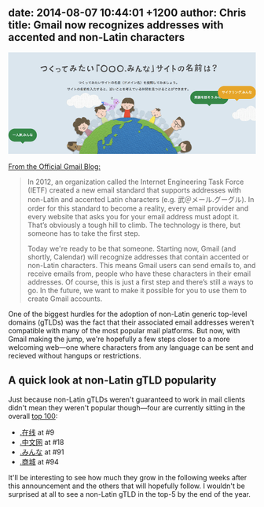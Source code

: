 date: 2014-08-07 10:44:01 +1200
author: Chris
title: Gmail now recognizes addresses with accented and non-Latin characters
----

<!-- excerpt -->

![Japanese IDN](/media/2014-08-06-japanese-idn.png)

[From the Official Gmail Blog:](http://gmailblog.blogspot.com/2014/08/a-first-step-toward-more-global-email.html)

> In 2012, an organization called the Internet Engineering Task Force (IETF) created a new email standard that supports addresses with non-Latin and accented Latin characters (e.g. 武＠メール.グーグル). In order for this standard to become a reality, every email provider and every website that asks you for your email address must adopt it. That’s obviously a tough hill to climb. The technology is there, but someone has to take the first step.
>
> Today we're ready to be that someone. Starting now, Gmail (and shortly, Calendar) will recognize addresses that contain accented or non-Latin characters. This means Gmail users can send emails to, and receive emails from, people who have these characters in their email addresses. Of course, this is just a first step and there’s still a ways to go. In the future, we want to make it possible for you to use them to create Gmail accounts.

<!-- /excerpt -->

One of the biggest hurdles for the adoption of non-Latin generic top-level domains (gTLDs) was the fact that their associated email addresses weren't compatible with many of the most popular mail platforms. But now, with Gmail making the jump, we're hopefully a few steps closer to a more welcoming web—one where characters from any language can be sent and recieved without hangups or restrictions.

## A quick look at non-Latin gTLD popularity

Just because non-Latin gTLDs weren't guaranteed to work in mail clients didn't mean they weren't popular though—four are currently sitting in the overall [top 100](http://domainincite.com/pro/new-gtld-zone-file-report/):

+ [.在线](https://iwantmyname.com/domains/dot-%E5%9C%A8%E7%BA%BF) at #9
+ [.中文网](https://iwantmyname.com/domains/dot-%E4%B8%AD%E6%96%87%E7%BD%91) at #18 
+ [.みんな](https://iwantmyname.com/domains/dot-%E3%81%BF%E3%82%93%E3%81%AA) at #91
+ [.商城](https://iwantmyname.com/domains/dot-%E5%95%86%E5%9F%8E) at #94

It'll be interesting to see how much they grow in the following weeks after this announcement and the others that will hopefully follow. I wouldn't be surprised at all to see a non-Latin gTLD in the top-5 by the end of the year.
